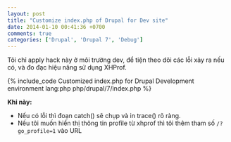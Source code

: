```yaml
---
layout: post
title: "Customize index.php of Drupal for Dev site"
date: 2014-01-10 00:41:36 +0700
comments: true
categories: ['Drupal', 'Drupal 7', 'Debug']
---
```


Tôi chỉ apply hack này ở môi trường dev, để tiện theo dõi các lỗi xảy ra nếu có,
và đo đạc hiệu năng sử dụng XHProf.

<!-- more -->

{% include_code Customized index.php for Drupal Development environment lang:php php/drupal/7/index.php %}

**Khi này:**

- Nếu có lỗi thì đoạn catch() sẽ chụp và in trace() rõ ràng.
- Nếu tôi muốn hiển thị thông tin profile từ xhprof thì tôi thêm tham số
  `/?go_profile=1` vào URL
